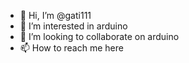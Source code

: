 - 👋 Hi, I’m @gati111
- 👀 I’m interested in arduino
- 💞️ I’m looking to collaborate on arduino 
- 📫 How to reach me here

<!---
gati111/gati111 is a ✨ special ✨ repository because its `README.md` (this file) appears on your GitHub profile.
You can click the Preview link to take a look at your changes.
--->
